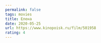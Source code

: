 ```yaml
---
permalink: false
tags: movies
title: Елена
date: 2020-05-25
url: https://www.kinopoisk.ru/film/501958
rating: 4
---
```


